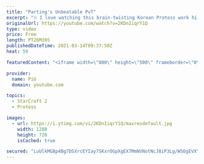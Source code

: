 ```yaml
---
title: "Parting's Unbeatable PvT"
excerpt: "🔥 I love watching this brain-twisting Korean Protoss work his magic against Terrans right now 🐷 Support PiG: https://www.pigstarcraft.com/support/  🔥 Book of Filth 2.0: https://docs.google.com/document/d/1GbpZ-qjoUQ42ZwVsmk3cYgLZ1WYNcLc9l6KUo-Zuudk/edit?usp=sharing 🔥 GSL game vs Cure in ST 2: https://www.youtube.com/watch?v=qhf_UWUyc0Y&t=351s&ab_channel=AfreecaTVeSports"
originalUrl: https://youtube.com/watch?v=2KDnIiqrY1Q
type: video
price: Free
length: PT26M39S
publishedDateTime: 2021-03-14T09:37:50Z
heat: 50

featuredContent: "<iframe width=\"800\" height=\"500\" frameborder=\"0\" src=\"https://www.youtube.com/embed/2KDnIiqrY1Q\" allow=\"accelerometer; autoplay; encrypted-media; gyroscope; picture-in-picture\" allowfullscreen></iframe>"

provider:
  name: PiG
  domain: youtube.com

topics:
  - StarCraft 2
  - Protoss

images:
  - url: https://i.ytimg.com/vi/2KDnIiqrY1Q/maxresdefault.jpg
    width: 1280
    height: 720
    isCached: true

secured: "LuUlkMGBp4Bg7DSXrcEYIay7SKxrOGpXgEX7MmNVNotNcJ8iP3Lg/WSOgEVXY2U1G7zNnT654bjHHddx5Gy7C0AbeKRRETqT9KT/aJ3n9CcapF6ZXWA4/5I4REBK8eC1SP6AbCDgy7IUC3zs9p0pu6GSEocHNofkDVZnFPZqsoPXeI0w/VqNMDaDKYGMWaHKkgW/4rU6PHuIU71TinX0h7f7Zm1tVTp8l4Hr9WWZgXFWOs3FAblc1rJY9IBzDaFI6ht9ndrcyo1DMIeLYlf7j2zYMu/6u1jcwmNUeoTZETcFsoeEMcVPcAXymyUiMScaNkUgTDGrmE0cI1FO+beh8MjUYYjsyMRZIFIhJS0GpCShrHNhkfTPndvBgm9z27Tnpv3eVkQHeSOLqer+GbxRHpnNJijEThYaUWPlsexBAMo=;YAOXvhOvM5QD4v8R38Fr+w=="
---
```


